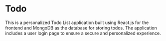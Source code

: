 # Todo
This is a personalized Todo List application built using React.js for the frontend and MongoDB as the database for storing todos. The application includes a user login page to ensure a secure and personalized experience.
